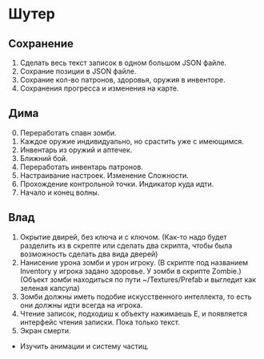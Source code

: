 # Шутер

## Сохранение

1. Сделать весь текст записок в одном большом JSON файле.
2. Сохрание позиции в JSON файле.
3. Сохрание кол-во патронов, здоровья, оружия в инвенторе.
4. Сохранения прогресса и изменения на карте.

## Дима

0. Переработать спавн зомби.
1. Каждое оружие индивидуально, но срастить уже с имеющимся.
2. Инвентарь из оружий и аптечек.
3. Ближний бой.
4. Переработать инвентарь патронов.
5. Настраивание настроек. Изменение Сложности.
6. Прохождение контрольной точки. Индикатор куда идти.
7. Начало и конец волны.

## Влад

1. Окрытие двирей, без ключа и с ключом. (Как-то надо будет разделить из в скрепте или сделать два скрипта, чтобы была возможность сделать два вида дверей)
2. Нанисение урона зомби и урон игроку. (В скрипте под названием Inventory у игрока задано здоровье. У зомби в скрипте Zombie.)
   (Объект зомби находиться по пути ~/Textures/Prefab и выгледит как зеленая капсула)
3. Зомби должны иметь подобие искусственного интеллекта, то есть они должны идти всегда на игрока.
4. Чтение записок, подходиш к объекту нажимаешь Е, и появляется интерфейс чтения записки. Пока только текст.
5. Экран смерти.

- Изучить анимации и систему частиц.
